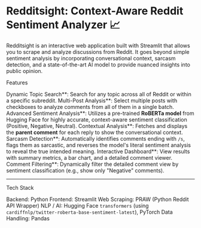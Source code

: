 # Redditsight: Context-Aware Reddit Sentiment Analyzer 📈

Redditsight is an interactive web application built with Streamlit that allows you to scrape and analyze discussions from Reddit. It goes beyond simple sentiment analysis by incorporating conversational context, sarcasm detection, and a state-of-the-art AI model to provide nuanced insights into public opinion.



Features

 Dynamic Topic Search**: Search for any topic across all of Reddit or within a specific subreddit.
 Multi-Post Analysis**: Select multiple posts with checkboxes to analyze comments from all of them in a single batch.
 Advanced Sentiment Analysis**: Utilizes a pre-trained **RoBERTa model** from Hugging Face for highly accurate, context-aware sentiment classification (Positive, Negative, Neutral).
 Contextual Analysis**: Fetches and displays the **parent comment** for each reply to show the conversational context.
 Sarcasm Detection**: Automatically identifies comments ending with `/s`, flags them as sarcastic, and reverses the model's literal sentiment analysis to reveal the true intended meaning.
 Interactive Dashboard**: View results with summary metrics, a bar chart, and a detailed comment viewer.
 Comment Filtering**: Dynamically filter the detailed comment view by sentiment classification (e.g., show only "Negative" comments).

-----

Tech Stack

 Backend: Python
 Frontend: Streamlit
 Web Scraping: PRAW (Python Reddit API Wrapper)
 NLP / AI: Hugging Face `transformers` (using `cardiffnlp/twitter-roberta-base-sentiment-latest`), PyTorch
 Data Handling: Pandas

